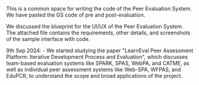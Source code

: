 This is a common space for writing the code of the Peer Evaluation System.
We have pasted the GS code of pre and post-evaluation.

We discussed the blueprint for the UI/UX of the Peer Evaluation System. The attached file contains the requirements, other details, and screenshots of the sample interface with code.

9th Sep 2024: - We started studying the paper "LearnEval Peer Assessment Platform: Iterative Development Process and Evaluation", which discusses team-based evaluation systems like SPARK, SPAS, WebPA, and CATME, as well as individual peer assessment systems like Web-SPA, WFPAS, and EduPCR, to understand the scope and broad applications of the project.

